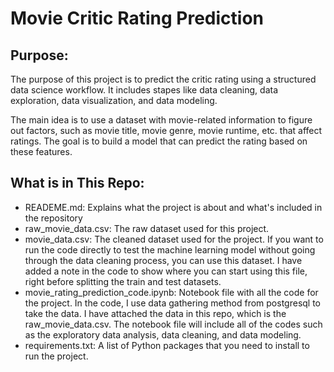 # Movie Critic Rating Prediction

## Purpose:
The purpose of this project is to predict the critic rating using a structured data science workflow. It includes stapes like data cleaning, data exploration, data visualization, and data modeling.

The main idea is to use a dataset with movie-related information to figure out factors, such as movie title, movie genre, movie runtime, etc. that affect ratings. The goal is to build a model that can predict the rating based on these features. 

## What is in This Repo:
- READEME.md: Explains what the project is about and what's included in the repository
- raw_movie_data.csv: The raw dataset used for this project.
- movie_data.csv: The cleaned dataset used for the project. If you want to run the code directly to test the machine learning model without going through the data cleaning process, you can use this dataset. I have added a note in the code to show where you can start using this file, right before splitting the train and test datasets.
- movie_rating_prediction_code.ipynb: Notebook file with all the code for the project. In the code, I use data gathering method from postgresql to take the data. I have attached the data in this repo, which is the raw_movie_data.csv. The notebook file will include all of the codes such as the exploratory data analysis, data cleaning, and data modeling.
- requirements.txt: A list of Python packages that you need to install to run the project.
